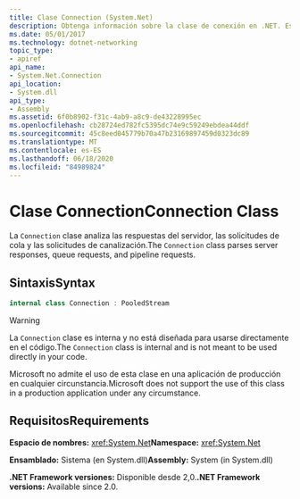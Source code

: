 ```yaml
---
title: Clase Connection (System.Net)
description: Obtenga información sobre la clase de conexión en .NET. Esta clase analiza las respuestas del servidor, las solicitudes de cola y las solicitudes de canalización. Está en el espacio de nombres System.NET.
ms.date: 05/01/2017
ms.technology: dotnet-networking
topic_type:
- apiref
api_name:
- System.Net.Connection
api_location:
- System.dll
api_type:
- Assembly
ms.assetid: 6f0b8902-f31c-4ab9-a8c9-de43228995ec
ms.openlocfilehash: cb28724ed782fc5395dc74e9c59249ebdea44ddf
ms.sourcegitcommit: 45c8eed045779b70a47b23169897459d0323dc89
ms.translationtype: MT
ms.contentlocale: es-ES
ms.lasthandoff: 06/18/2020
ms.locfileid: "84989824"
---
```

# <a name="connection-class"></a><span data-ttu-id="9dd1f-105">Clase Connection</span><span class="sxs-lookup"><span data-stu-id="9dd1f-105">Connection Class</span></span>

<span data-ttu-id="9dd1f-106">La `Connection` clase analiza las respuestas del servidor, las solicitudes de cola y las solicitudes de canalización.</span><span class="sxs-lookup"><span data-stu-id="9dd1f-106">The `Connection` class parses server responses, queue requests, and pipeline requests.</span></span>

## <a name="syntax"></a><span data-ttu-id="9dd1f-107">Sintaxis</span><span class="sxs-lookup"><span data-stu-id="9dd1f-107">Syntax</span></span>
  
```csharp  
internal class Connection : PooledStream
```

> [!WARNING]
> <span data-ttu-id="9dd1f-108">La `Connection` clase es interna y no está diseñada para usarse directamente en el código.</span><span class="sxs-lookup"><span data-stu-id="9dd1f-108">The `Connection` class is internal and is not meant to be used directly in your code.</span></span>
>
> <span data-ttu-id="9dd1f-109">Microsoft no admite el uso de esta clase en una aplicación de producción en cualquier circunstancia.</span><span class="sxs-lookup"><span data-stu-id="9dd1f-109">Microsoft does not support the use of this class in a production application under any circumstance.</span></span>

## <a name="requirements"></a><span data-ttu-id="9dd1f-110">Requisitos</span><span class="sxs-lookup"><span data-stu-id="9dd1f-110">Requirements</span></span>

<span data-ttu-id="9dd1f-111">**Espacio de nombres:** <xref:System.Net></span><span class="sxs-lookup"><span data-stu-id="9dd1f-111">**Namespace:** <xref:System.Net></span></span>

<span data-ttu-id="9dd1f-112">**Ensamblado:** Sistema (en System.dll)</span><span class="sxs-lookup"><span data-stu-id="9dd1f-112">**Assembly:** System (in System.dll)</span></span>

<span data-ttu-id="9dd1f-113">**.NET Framework versiones:** Disponible desde 2,0.</span><span class="sxs-lookup"><span data-stu-id="9dd1f-113">**.NET Framework versions:** Available since 2.0.</span></span>
